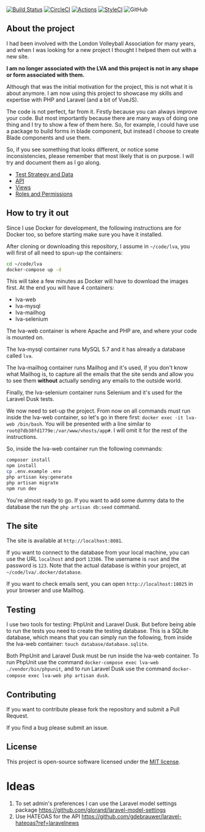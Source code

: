 [![Build Status](https://travis-ci.org/troccoli/lva.svg?branch=master)](https://travis-ci.org/troccoli/lva)
[![CircleCI](https://circleci.com/gh/troccoli/lva.svg?style=shield)](https://app.circleci.com/pipelines/github/troccoli/lva?branch=master)
[![Actions](https://github.com/troccoli/lva/actions)](https://github.com/troccoli/lva/workflows/lva/badge.svg)
[![StyleCI](https://github.styleci.io/repos/50941713/shield)](https://github.styleci.io/repos/50941713)
![GitHub](https://img.shields.io/github/license/troccoli/lva?color=blue)

## About the project

I had been involved with the London Volleyball Association for many years, and when I was looking for a new project I
thought I helped them out with a new site.

__I am no longer associated with the LVA and this project is not in any shape or form associated with them.__

Although that was the initial motivation for the project, this is not what it is about anymore. I am now
using this project to showcase my skills and expertise with PHP and Laravel (and a bit of VueJS).

The code is not perfect, far from it. Firstly because you can always improve your code. But most importantly
because there are many ways of doing one thing and I try to show a few of them here. So, for example, I could have
use a package to build forms in blade component, but instead I choose to create Blade components and use them.

So, if you see something that looks different, or notice some inconsistencies, please remember that most likely
that is on purpose. I will try and document them as I go along.

- [Test Strategy and Data](./docs/tests.md)
- [API](./docs/api.md)
- [Views](./docs/views.md)
- [Roles and Permissions](./docs/roles-and-permissions.md)

## How to try it out

Since I use Docker for development, the following instructions are for Docker too, so before starting make sure you
have it installed.

After cloning or downloading this repository, I assume in `~/code/lva`, you will first of all need to spun-up the
containers:

```bash
cd ~/code/lva
docker-compose up -d
```
This will take a few minutes as Docker will have to download the images first. At the end you will have 4 containers:
- lva-web
- lva-mysql
- lva-mailhog
- lva-selenium

The lva-web container is where Apache and PHP are, and where your code is mounted on.

The lva-mysql container runs MySQL 5.7 and it has already a database called `lva`.

The lva-mailhog container runs Mailhog and it's used, if you don't know what Mailhog is, to capture all the
emails that the site sends and allow you to see them __without__ actually sending any emails to the outside world.

Finally, the lva-selenium container runs Selenium and it's used for the Laravel Dusk tests.

We now need to set-up the project. From now on all commands must run inside the lva-web container,
so let's go in there first: `docker exec -it lva-web /bin/bash`. You will be presented with a line similar
to `root@7db38fd1779e:/var/www/vhosts/app#`. I will omit it for the rest of the instructions.

So, inside the lva-web container run the following commands:
```bash
composer install
npm install
cp .env.example .env
php artisan key:generate
php artisan migrate
npm run dev
```

You're almost ready to go. If you want to add some dummy data to the database the run the `php artisan db:seed` command.

## The site

The site is available at `http://localhost:8081`.

If you want to connect to the database from your local machine, you can use the URL `localhost` and port `13306`. The
username is `root` and the password is `123`. Note that the actual database is within your project, at
`~/code/lva/.docker/database`.

If you want to check emails sent, you can open `http://localhost:18025` in your browser and use Mailhog.

## Testing

I use two tools for testing: PhpUnit and Laravel Dusk. But before being able to run the tests you need to create
the testing database. This is a SQLite database, which means that you can simply run the following, from inside the
lva-web container: `touch database/database.sqlite`.

Both PhpUnit and Laravel Dusk must be run inside the lva-web container. To run PhpUnit use the command
`docker-compose exec lva-web ./vendor/bin/phpunit`, and to run Laravel Dusk use the command
`docker-compose exec lva-web php artisan dusk`.

## Contributing

If you want to contribute please fork the repository and submit a Pull Request.

If you find a bug please submit an issue.

## License

This project is open-source software licensed under the [MIT license](https://opensource.org/licenses/MIT).

# Ideas

1. To set admin's preferences I can use the Laravel model settings package https://github.com/glorand/laravel-model-settings 
1. Use HATEOAS for the API https://github.com/gdebrauwer/laravel-hateoas?ref=laravelnews
